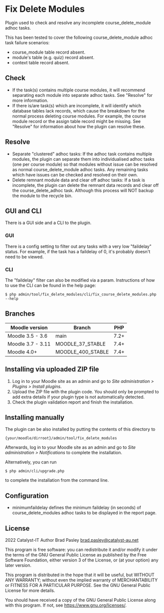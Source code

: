# Fix Delete Modules #

Plugin used to check and resolve any incomplete course_delete_module adhoc tasks.

This has been tested to cover the following course_delete_module adhoc task failure scenarios:
- course_module table record absent.
- module's table (e.g. quiz) record absent.
- context table record absent.

## Check ##
- If the task(s) contains multiple course modules, it will recommend
  separating each module into separate adhoc tasks. See "Resolve" for more
  information.
- If there is/are task(s) which are incomplete, it will identify which database
  tables lack records, which cause the breakdown for the normal process deleting
  course modules. For example, the course module record or the assign table
  record might be missing. See "Resolve" for information about how the plugin
  can resolve these.

## Resolve ##
- Separate "clustered" adhoc tasks:
  If the adhoc task contains multiple modules, the plugin can separate them into
  individualised adhoc tasks (one per course module) so that modules without
  issue can be resolved as normal course_delete_module adhoc tasks. Any
  remaining tasks which have issues can be checked and resolved on their own.
- Delete remnant module data and clear off adhoc tasks:
  If a task is incomplete, the plugin can delete the remnant data records
  and clear off the course_delete_adhoc task. Although this process will NOT
  backup the module to the recycle bin.

## GUI and CLI ##
There is a GUI side and a CLI to the plugin.

### GUI ###
There is a config setting to filter out any tasks with a very low
"faildelay" status. For example, if the task has a faildelay of 0, it's
probably doesn't need to be viewed.

### CLI ###
The "faildelay" filter can also be modified via a param.
Instructions of how to use the CLI can be found in the help page:

    $ php admin/tool/fix_delete_modules/cli/fix_course_delete_modules.php --help

## Branches ##

| Moodle version     | Branch            | PHP  |
-------------------- | ------------------|------|
| Moodle 3.5 - 3.6   | main              | 7.2+ |
| Moodle 3.7 - 3.11  | MOODLE_37_STABLE  | 7.4+ |
| Moodle 4.0+        | MOODLE_400_STABLE | 7.4+ |

## Installing via uploaded ZIP file ##

1. Log in to your Moodle site as an admin and go to _Site administration >
   Plugins > Install plugins_.
2. Upload the ZIP file with the plugin code. You should only be prompted to add
   extra details if your plugin type is not automatically detected.
3. Check the plugin validation report and finish the installation.

## Installing manually ##

The plugin can be also installed by putting the contents of this directory to

    {your/moodle/dirroot}/admin/tool/fix_delete_modules

Afterwards, log in to your Moodle site as an admin and go to _Site administration >
Notifications_ to complete the installation.

Alternatively, you can run

    $ php admin/cli/upgrade.php

to complete the installation from the command line.

## Configuration
- minimumfaildelay defines the minimum faildelay (in seconds) of
  course_delete_modules adhoc tasks to be displayed in the report page.

## License ##

2022 Catalyst-IT
Author Brad Pasley <brad.pasley@catalyst-au.net>

This program is free software: you can redistribute it and/or modify it under
the terms of the GNU General Public License as published by the Free Software
Foundation, either version 3 of the License, or (at your option) any later
version.

This program is distributed in the hope that it will be useful, but WITHOUT ANY
WARRANTY; without even the implied warranty of MERCHANTABILITY or FITNESS FOR A
PARTICULAR PURPOSE.  See the GNU General Public License for more details.

You should have received a copy of the GNU General Public License along with
this program.  If not, see <https://www.gnu.org/licenses/>.
